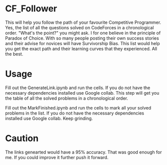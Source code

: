# CF_Follower


This will help you follow the path of your favourite Competitive Programmer. Yes, the list of all the questions solved on CodeForces in a chronological order. 
"What's the point?" you might ask. I for one believe in the principle of Paradox of Choice. With so many people posting their own success stories and their advise for novices will have Survivorship Bias. This list would help you get the exact path and their learning curves that they experienced. All the best. 


# Usage
Fill out the GenerateLink.ipynb and run the cells. If you do not have the necessary dependencies installed use Google collab. This step will get you the table of all the solved problems in a chronological order.

Fill out the MarkFinished.ipynb and run the cells to mark all your solved problems in the list. If you do not have the necessary dependencies installed use Google collab. Keep grinding.

# Caution
The links genearted would have a 95% accuracy. That was good enough for me. If you could improve it further push it forward.
